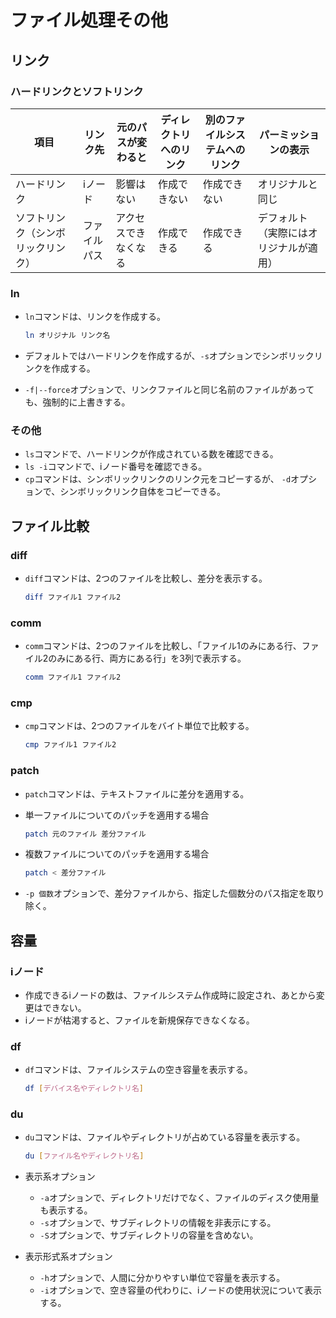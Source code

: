 # ファイル処理その他

## リンク

### ハードリンクとソフトリンク

|項目|リンク先|元のパスが変わると|ディレクトリへのリンク|別のファイルシステムへのリンク|パーミッションの表示|
|---|---|---|---|---|---|
|ハードリンク|iノード|影響はない|作成できない|作成できない|オリジナルと同じ|
|ソフトリンク（シンボリックリンク）|ファイルパス|アクセスできなくなる|作成できる|作成できる|デフォルト（実際にはオリジナルが適用）|

### ln

- `ln`コマンドは、リンクを作成する。

  ```bash
  ln オリジナル リンク名
  ```

- デフォルトではハードリンクを作成するが、`-s`オプションでシンボリックリンクを作成する。

- `-f|--force`オプションで、リンクファイルと同じ名前のファイルがあっても、強制的に上書きする。

### その他

- `ls`コマンドで、ハードリンクが作成されている数を確認できる。
- `ls -i`コマンドで、iノード番号を確認できる。
- `cp`コマンドは、シンボリックリンクのリンク元をコピーするが、
  `-d`オプションで、シンボリックリンク自体をコピーできる。

## ファイル比較

### diff

- `diff`コマンドは、2つのファイルを比較し、差分を表示する。

  ```bash
  diff ファイル1 ファイル2
  ```

### comm

- `comm`コマンドは、2つのファイルを比較し、「ファイル1のみにある行、ファイル2のみにある行、両方にある行」を3列で表示する。

  ```bash
  comm ファイル1 ファイル2
  ```

### cmp

- `cmp`コマンドは、2つのファイルをバイト単位で比較する。

  ```bash
  cmp ファイル1 ファイル2
  ```

### patch

- `patch`コマンドは、テキストファイルに差分を適用する。

- 単一ファイルについてのパッチを適用する場合

  ```bash
  patch 元のファイル 差分ファイル
  ```

- 複数ファイルについてのパッチを適用する場合

  ```bash
  patch < 差分ファイル
  ```

- `-p 個数`オプションで、差分ファイルから、指定した個数分のパス指定を取り除く。

## 容量

### iノード

- 作成できるiノードの数は、ファイルシステム作成時に設定され、あとから変更はできない。
- iノードが枯渇すると、ファイルを新規保存できなくなる。

### df

- `df`コマンドは、ファイルシステムの空き容量を表示する。

  ```bash
  df [デバイス名やディレクトリ名]
  ```

### du

- `du`コマンドは、ファイルやディレクトリが占めている容量を表示する。

  ```bash
  du [ファイル名やディレクトリ名]
  ```

- 表示系オプション
  - `-a`オプションで、ディレクトリだけでなく、ファイルのディスク使用量も表示する。
  - `-s`オプションで、サブディレクトリの情報を非表示にする。
  - `-S`オプションで、サブディレクトリの容量を含めない。
- 表示形式系オプション
  - `-h`オプションで、人間に分かりやすい単位で容量を表示する。
  - `-i`オプションで、空き容量の代わりに、iノードの使用状況について表示する。

